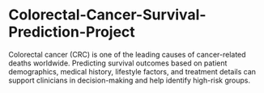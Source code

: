 # Colorectal-Cancer-Survival-Prediction-Project
Colorectal cancer (CRC) is one of the leading causes of cancer-related deaths worldwide. Predicting survival outcomes based on patient demographics, medical history, lifestyle factors, and treatment details can support clinicians in decision-making and help identify high-risk groups.
